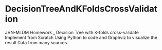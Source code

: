 # DecisionTreeAndKFoldsCrossValidation
JVN-MLDM Homework _ Decision Tree with K-folds cross-validate
Implement from Scratch
Using Python to code and Graphviz to visualize the result
Data from many sources.

